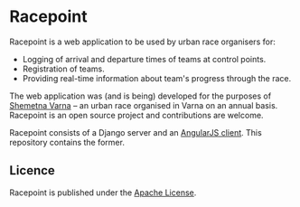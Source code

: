 Racepoint
================

Racepoint is a web application to be used by urban race organisers for: 
* Logging of arrival and departure times of teams at control points.
* Registration of teams.
* Providing real-time information about team's progress through the race.

The web application was (and is being) developed for the purposes of [Shemetna Varna](http://shemetna-varna.org) – an urban race organised in Varna on an annual basis. Racepoint is an open source project and contributions are welcome.

Racepoint consists of a Django server and an [AngularJS client](http://github.com/pavelsof/racepoint-client). This repository contains the former.

Licence
---
Racepoint is published under the [Apache License](http://www.apache.org/licenses/LICENSE-2.0).
